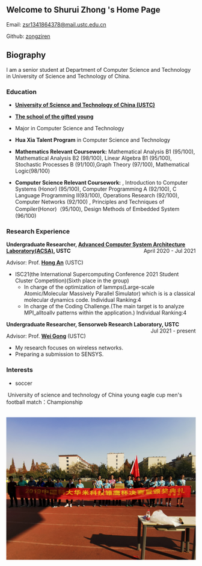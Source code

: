 ## Welcome to Shurui Zhong 's Home Page

Email: zsr1341864378@mail.ustc.edu.cn

Github: [zongziren](https://github.com/zongziren)

## Biography

I am a senior student at Department of Computer Science and Technology in University of Science and Technology of China.

### Education

- <p style="text-align:left;"><strong><a href="http://en.ustc.edu.cn/">University of Science and Technology of China (USTC)</a></strong><span style="float:right;">

- <p style="text-align:left;"><strong><a href="http://en.scgy.ustc.edu.cn/profile">The school of the gifted young</a></strong><span style="float:right;">

- Major in Computer Science and Technology

  

- **Hua Xia Talent Program** in Computer Science and Technology



- **Mathematics Relevant Coursework:** Mathematical Analysis B1 (95/100), Mathematical Analysis B2 (98/100), Linear Algebra B1 (95/100), Stochastic Processes B (91/100),Graph Theory (97/100), Mathematical Logic(98/100)



- **Computer Science Relevant Coursework:** , Introduction to Computer Systems (Honor) (95/100), Computer Programming A (92/100), C Language Programming II(93/100), Operations Research (92/100), Computer Networks (92/100) , Principles and Techniques of Compiler(Honor)（95/100), Design Methods of Embedded System (96/100)

### Research Experience

<p style="text-align:left;"><strong>Undergraduate Researcher, <a href="http://acsa.ustc.edu.cn/">Advanced Computer System Architecture Laboratory(ACSA)</a>, USTC</strong><span style="float:right;">April 2020 - Jul 2021</span></p>

Advisor: Prof. **[Hong An](http://cs.ustc.edu.cn/2020/0426/c23235a460072/page.htm)** (USTC)

- ISC21(the International Supercomputing Conference 2021 Student Cluster Competition)(Sixth place in the group)
  - In charge of the optimization of lammps(Large-scale Atomic/Molecular Massively Parallel Simulator) which is is a classical molecular dynamics code. Individual Ranking:4
  - In charge of the Coding Challenge.(The main target is to analyze MPI_alltoallv patterns within the application.) Individual Ranking:4

<p style="text-align:left;"><strong>Undergraduate Researcher, Sensorweb Research Laboratory, USTC</strong><span style="float:right;">Jul 2021 - present</span></p>

Advisor: Prof. **[Wei Gong](http://staff.ustc.edu.cn/~weigong/)** (USTC)

- My research focuses on wireless networks.
- Preparing a submission to SENSYS.

### Interests

- soccer

​	University of science and technology of China young eagle cup men's football match：Championship

​	![](.\1.jpg)

